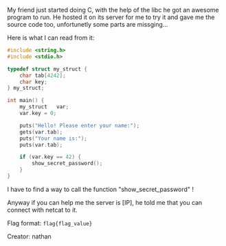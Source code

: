 My friend just started doing C, with the help of the libc he got an awesome
program to run. He hosted it on its server for me to try it and gave me the
source code too, unfortunetly some parts are missging...

Here is what I can read from it:

```c
#include <string.h>
#include <stdio.h>

typedef struct my_struct {
	char tab[4242];
	char key;
} my_struct;

int main() {
	my_struct	var;
	var.key = 0;

	puts("Hello! Please enter your name:");
	gets(var.tab);
	puts("Your name is:");
	puts(var.tab);

	if (var.key == 42) {
		show_secret_password();
	}
}
```

I have to find a way to call the function "show_secret_password" !

Anyway if you can help me the server is [IP],
he told me that you can connect with netcat to it.

Flag format: `flag{flag_value}`

Creator: nathan